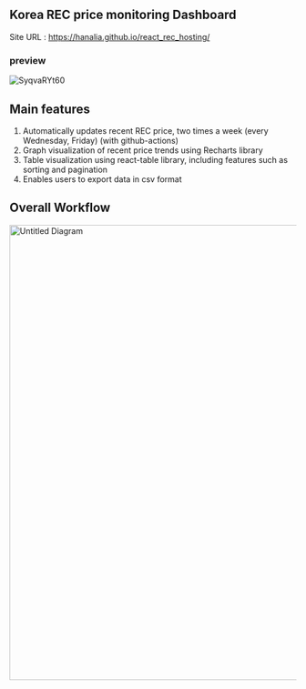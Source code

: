 
## Korea REC price monitoring Dashboard



Site URL : https://hanalia.github.io/react_rec_hosting/

### preview
![SyqvaRYt60](https://user-images.githubusercontent.com/75914909/128609749-5d764fa7-1f83-44d3-ba7f-f38052eed256.gif)

## Main features

1. Automatically updates recent REC price, two times a week (every Wednesday, Friday) (with github-actions)
2. Graph visualization of recent price trends using Recharts library
3. Table visualization using react-table library, including features such as sorting and pagination
4. Enables users to export data in csv format


## Overall Workflow

<img width="800" alt="Untitled Diagram" src="https://user-images.githubusercontent.com/75914909/128611129-c3be04e7-01c6-4c03-ad2a-eefcf883432b.png">

